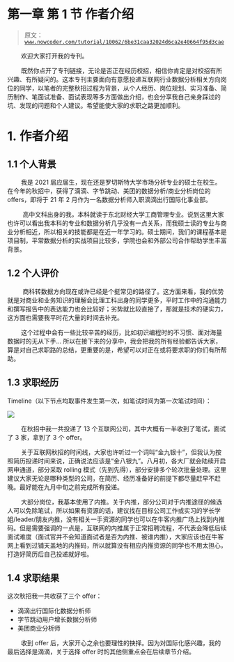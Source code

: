 # 第一章 第 1 节 作者介绍

> 原文：[`www.nowcoder.com/tutorial/10062/6be31caa32024d6ca2e40664f95d3cae`](https://www.nowcoder.com/tutorial/10062/6be31caa32024d6ca2e40664f95d3cae)

        欢迎大家打开我的专刊。 

        既然你点开了专刊链接，无论是否正在经历校招，相信你肯定是对校招有所兴趣、有所疑问的。这本专刊主要面向有意愿投递互联网行业数据分析相关方向岗位的同学，以笔者的完整秋招过程为背景，从个人经历、岗位规划、实习准备、简历制作、笔面试准备、面试表现等多方面做出介绍，也会分享我自己亲身踩过的坑、发现的问题和个人建议。希望能使大家的求职之路更加顺利。

# 1. **作者介绍**

## 1.1 **个人背景**

        我是 2021 届应届生，现在还是罗切斯特大学市场分析专业的硕士在校生。在今年的秋招中，获得了滴滴、字节跳动、美团的数据分析/商业分析岗位的 offers，即将于 21 年 2 月作为一名数据分析师入职滴滴出行国际化事业部。

         高中文科出身的我，本科就读于东北财经大学工商管理专业。说到这里大家也许可以看出我本科的专业和数据分析几乎没有一点关系，而我硕士读的专业与商业分析相近，所以相关的技能都是在近一年学习的。硕士期间，我们的课程基本是项目制，平常数据分析的实战项目比较多，学院也会和外部公司合作帮助学生丰富背景。

## 1.2 **个人评价**

         商科转数据方向现在或许已经是个挺常见的路径了。这方面来看，我的优势就是对商业和业务知识的理解会比理工科出身的同学更多，平时工作中的沟通能力和撰写报告中的表达能力也会比较好；劣势就比较直接了，那就是技术的硬实力，这方面也需要我平时花大量的时间去补充。

        这个过程中会有一些比较辛苦的经历，比如初识编程时的不习惯、面对海量数据时的无从下手… 所以在接下来的分享中，我会把我的所有经验都告诉大家，算是对自己求职路的总结，更重要的是，希望可以对正在或将要求职的你们有所帮助。

## 1.3 **求职经历**

Timeline（以下节点均取事件发生第一次，如笔试时间为第一次笔试时间）：

![](img/99829f69fda6bd7066f69294d51d1166.png)

        在秋招中我一共投递了 13 个互联网公司，其中大概有一半收到了笔试，面试了 3 家，拿到了 3 个 offer。

        关于互联网秋招的时间线，大家也许听过一个词叫“金九银十”，但我认为按照简历投递时间来说，正确说法应该是“金八银九”。八月初，各大厂就会陆续开启网申通道，部分采取 rolling 模式（先到先得），部分安排多个轮次批量处理。这里建议大家无论是哪种类型的公司，在简历、经历准备好的前提下都尽量赶早不赶晚。最好能在九月中旬之前完成所有投递。

        大部分岗位，我基本使用了内推。关于内推，部分公司对于内推途径的候选人可以免除笔试，所以如果有资源的话，建议找在目标公司工作或实习的学长学姐/leader/朋友内推，没有相关一手资源的同学也可以在牛客内推广场上找到内推码。但是需要强调的一点是，互联网的内推属于正常招聘流程，不代表会降低后续面试难度（面试官并不会知道面试者是否为内推、被谁内推），大家应该也在牛客网上看到过铺天盖地的内推码，所以就算没有相应内推资源的同学也不用太担心，打造好简历后自己投递就好啦。

## 1.4 **求职结果**

这次秋招我一共收获了三个 offer：

*   滴滴出行国际化数据分析师
*   字节跳动用户增长数据分析师
*   美团商业分析师

        收到 offer 后，大家开心之余也要理性的抉择。因为对国际化感兴趣，我的最后选择是滴滴，关于选择 offer 时的其他侧重点会在后续章节介绍。